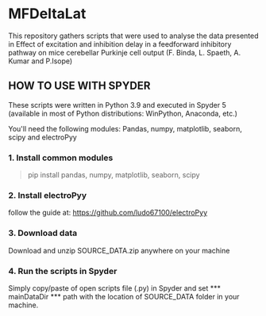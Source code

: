 # MFDeltaLat

This repository gathers scripts that were used to analyse the data presented in Effect of excitation and inhibition delay in a 
feedforward inhibitory pathway on mice cerebellar Purkinje cell output (F. Binda, L. Spaeth, A. Kumar and P.Isope)


## HOW TO USE WITH SPYDER
These scripts were written in Python 3.9 and executed in Spyder 5 (available in most of Python distributions: WinPython, Anaconda, etc.)

You'll need the following modules: Pandas, numpy, matplotlib, seaborn, scipy and electroPyy

### 1. Install common modules
> pip install pandas, numpy, matplotlib, seaborn, scipy 

### 2. Install electroPyy
follow the guide at: https://github.com/ludo67100/electroPyy

### 3. Download data
Download and unzip SOURCE_DATA.zip anywhere on your machine

### 4. Run the scripts in Spyder
Simply copy/paste of open scripts file (.py) in Spyder and set *** mainDataDir *** path with the location of SOURCE_DATA folder in your machine. 
